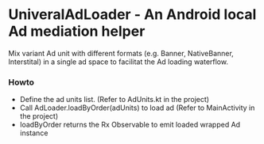 # UniveralAdLoader - An Android local Ad mediation helper

Mix variant Ad unit with different formats (e.g. Banner, NativeBanner, Interstital) in a single ad space to facilitat the Ad loading waterflow. 

### Howto 
- Define the ad units list. (Refer to AdUnits.kt in the project)
- Call AdLoader.loadByOrder(adUnits) to load ad (Refer to MainActivity in the project)
- loadByOrder returns the Rx Observable to emit loaded wrapped Ad instance 